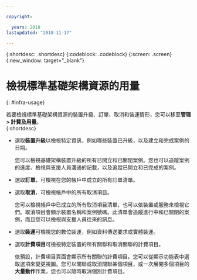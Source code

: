 ```yaml
---

copyright:

  years: 2018
lastupdated: "2018-11-17"

---
```


{:shortdesc: .shortdesc}
{:codeblock: .codeblock}
{:screen: .screen}
{:new_window: target="_blank"}


# 檢視標準基礎架構資源的用量
{: #infra-usage}

若要檢視標準基礎架構資源的裝置升級、訂單、取消和裝運情形，您可以移至**管理 > 計費及用量**。  
{:shortdesc}


* 選取**裝置升級**以檢視特定資訊，例如哪些裝置已升級，以及建立和完成案例的日期。 
  
  您可以檢視基礎架構裝置升級的所有已開立和已關閉案例。您也可以追蹤案例的進度、檢視與支援人員溝通的記載，以及追蹤已開立和已完成的案例。 

* 選取**訂單**，可檢視在您的帳戶中成立的所有訂單清單。 

* 選取**取消**，可檢視帳戶中的所有取消項目。
  
  您可以檢視帳戶中已成立的所有取消項目清單，也可以依裝置或服務來檢視它們。取消項目會顯示裝置名稱和案例號碼。此清單會追蹤進行中和已關閉的案例，而且您可以檢視與支援人員往來的訊息。  

* 選取**裝運**可檢視您的數位裝運，例如資料傳送要求或實體裝運。 

* 選取**計費項目**可檢視特定裝置的所有關聯和取消關聯的計費項目。 

  依預設，計費項目頁面會顯示所有關聯的計費項目。您可以從顯示功能表中選取選項來變更視圖。您可以關聯或取消關聯某個項目，或一次展開多個項目的**大量動作**作業。您也可以隨時取消個別計費項目。 
